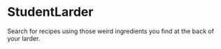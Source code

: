# StudentLarder
Search for recipes using those weird ingredients you find at the back of your larder.
